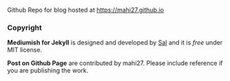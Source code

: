 Github Repo for blog hosted at https://mahi27.github.io

### Copyright

**Mediumish for Jekyll** is designed and developed by [Sal](https://www.wowthemes.net) and it is *free* under MIT license. 

**Post on Github Page** are contributed by mahi27. Please include reference if you are publishing the work.

